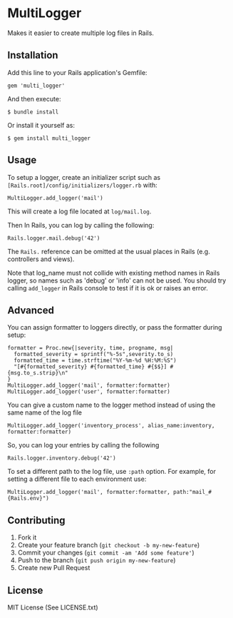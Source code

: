 # MultiLogger

Makes it easier to create multiple log files in Rails.

## Installation

Add this line to your Rails application's Gemfile:

    gem 'multi_logger'

And then execute:

    $ bundle install

Or install it yourself as:

    $ gem install multi_logger

## Usage

To setup a logger, create an initializer script such as `[Rails.root]/config/initializers/logger.rb` with:

    MultiLogger.add_logger('mail')

This will create a log file located at `log/mail.log`.

Then In Rails, you can log by calling the following:

    Rails.logger.mail.debug('42')

The `Rails.` reference can be omitted at the usual places in Rails (e.g. controllers and views).

Note that log_name must not collide with existing method names in Rails logger, so names such as 'debug' or 'info' can not be used. You should try calling `add_logger` in Rails console to test if it is ok or raises an error.

## Advanced

You can assign formatter to loggers directly, or pass the formatter during setup:

    formatter = Proc.new{|severity, time, progname, msg|
      formatted_severity = sprintf("%-5s",severity.to_s)
      formatted_time = time.strftime("%Y-%m-%d %H:%M:%S")
      "[#{formatted_severity} #{formatted_time} #{$$}] #{msg.to_s.strip}\n"
    }
    MultiLogger.add_logger('mail', formatter:formatter)
    MultiLogger.add_logger('user', formatter:formatter)

You can give a custom name to the logger method instead of using the same name of the log file

    MultiLogger.add_logger('inventory_process', alias_name:inventory, formatter:formatter)

So, you can log your entries by calling the following

    Rails.logger.inventory.debug('42')

To set a different path to the log file, use `:path` option.
For example, for setting a different file to each environment use:

    MultiLogger.add_logger('mail', formatter:formatter, path:"mail_#{Rails.env}")


## Contributing

1. Fork it
2. Create your feature branch (`git checkout -b my-new-feature`)
3. Commit your changes (`git commit -am 'Add some feature'`)
4. Push to the branch (`git push origin my-new-feature`)
5. Create new Pull Request

## License

MIT License (See LICENSE.txt)
